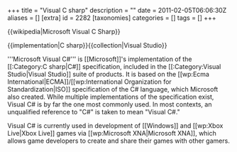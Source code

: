 +++
title = "Visual C sharp"
description = ""
date = 2011-02-05T06:06:30Z
aliases = []
[extra]
id = 2282
[taxonomies]
categories = []
tags = []
+++

{{wikipedia|Microsoft Visual C Sharp}}

{{implementation|C sharp}}{{collection|Visual Studio}}

'''Microsoft Visual C#''' is [[Microsoft]]'s implementation of the [[:Category:C sharp|C#]] specification, included in the [[:Category:Visual Studio|Visual Studio]] suite of products. It is based on the [[wp:Ecma International|ECMA]]/[[wp:International Organization for Standardization|ISO]] specification of the C# language, which Microsoft also created. While multiple implementations of the specification exist, Visual C# is by far the one most commonly used. In most contexts, an unqualified reference to "C#" is taken to mean "Visual C#."

Visual C# is currently used in development of [[Windows]] and [[wp:Xbox Live|Xbox Live]] games via [[wp:Microsoft XNA|Microsoft XNA]], which allows game developers to create and share their games with other gamers.
